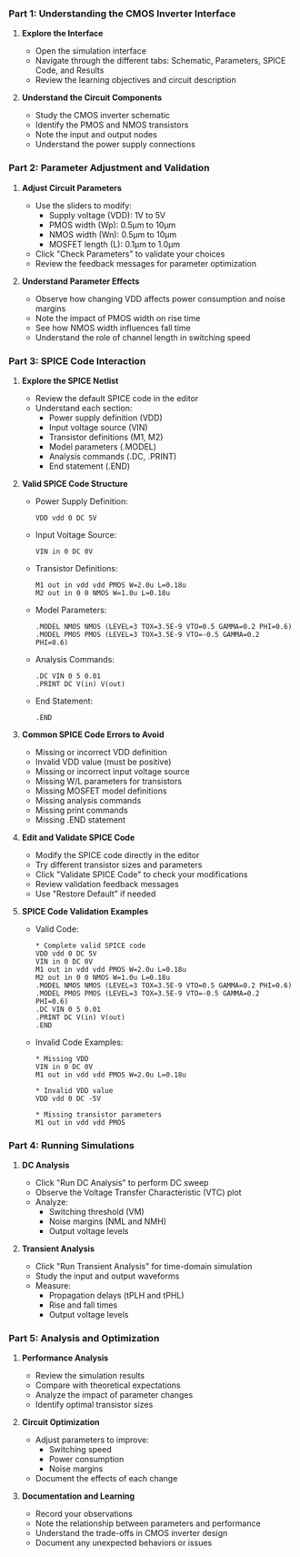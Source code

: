 ### Part 1: Understanding the CMOS Inverter Interface

1. **Explore the Interface**
   - Open the simulation interface
   - Navigate through the different tabs: Schematic, Parameters, SPICE Code, and Results
   - Review the learning objectives and circuit description

2. **Understand the Circuit Components**
   - Study the CMOS inverter schematic
   - Identify the PMOS and NMOS transistors
   - Note the input and output nodes
   - Understand the power supply connections

### Part 2: Parameter Adjustment and Validation

1. **Adjust Circuit Parameters**
   - Use the sliders to modify:
     - Supply voltage (VDD): 1V to 5V
     - PMOS width (Wp): 0.5μm to 10μm
     - NMOS width (Wn): 0.5μm to 10μm
     - MOSFET length (L): 0.1μm to 1.0μm
   - Click "Check Parameters" to validate your choices
   - Review the feedback messages for parameter optimization

2. **Understand Parameter Effects**
   - Observe how changing VDD affects power consumption and noise margins
   - Note the impact of PMOS width on rise time
   - See how NMOS width influences fall time
   - Understand the role of channel length in switching speed

### Part 3: SPICE Code Interaction

1. **Explore the SPICE Netlist**
   - Review the default SPICE code in the editor
   - Understand each section:
     - Power supply definition (VDD)
     - Input voltage source (VIN)
     - Transistor definitions (M1, M2)
     - Model parameters (.MODEL)
     - Analysis commands (.DC, .PRINT)
     - End statement (.END)

2. **Valid SPICE Code Structure**
   - Power Supply Definition:
     ```
     VDD vdd 0 DC 5V
     ```
   - Input Voltage Source:
     ```
     VIN in 0 DC 0V
     ```
   - Transistor Definitions:
     ```
     M1 out in vdd vdd PMOS W=2.0u L=0.18u
     M2 out in 0 0 NMOS W=1.0u L=0.18u
     ```
   - Model Parameters:
     ```
     .MODEL NMOS NMOS (LEVEL=3 TOX=3.5E-9 VTO=0.5 GAMMA=0.2 PHI=0.6)
     .MODEL PMOS PMOS (LEVEL=3 TOX=3.5E-9 VTO=-0.5 GAMMA=0.2 PHI=0.6)
     ```
   - Analysis Commands:
     ```
     .DC VIN 0 5 0.01
     .PRINT DC V(in) V(out)
     ```
   - End Statement:
     ```
     .END
     ```

3. **Common SPICE Code Errors to Avoid**
   - Missing or incorrect VDD definition
   - Invalid VDD value (must be positive)
   - Missing or incorrect input voltage source
   - Missing W/L parameters for transistors
   - Missing MOSFET model definitions
   - Missing analysis commands
   - Missing print commands
   - Missing .END statement

4. **Edit and Validate SPICE Code**
   - Modify the SPICE code directly in the editor
   - Try different transistor sizes and parameters
   - Click "Validate SPICE Code" to check your modifications
   - Review validation feedback messages
   - Use "Restore Default" if needed

5. **SPICE Code Validation Examples**
   - Valid Code:
     ```
     * Complete valid SPICE code
     VDD vdd 0 DC 5V
     VIN in 0 DC 0V
     M1 out in vdd vdd PMOS W=2.0u L=0.18u
     M2 out in 0 0 NMOS W=1.0u L=0.18u
     .MODEL NMOS NMOS (LEVEL=3 TOX=3.5E-9 VTO=0.5 GAMMA=0.2 PHI=0.6)
     .MODEL PMOS PMOS (LEVEL=3 TOX=3.5E-9 VTO=-0.5 GAMMA=0.2 PHI=0.6)
     .DC VIN 0 5 0.01
     .PRINT DC V(in) V(out)
     .END
     ```
   - Invalid Code Examples:
     ```
     * Missing VDD
     VIN in 0 DC 0V
     M1 out in vdd vdd PMOS W=2.0u L=0.18u
     ```
     ```
     * Invalid VDD value
     VDD vdd 0 DC -5V
     ```
     ```
     * Missing transistor parameters
     M1 out in vdd vdd PMOS
     ```

### Part 4: Running Simulations

1. **DC Analysis**
   - Click "Run DC Analysis" to perform DC sweep
   - Observe the Voltage Transfer Characteristic (VTC) plot
   - Analyze:
     - Switching threshold (VM)
     - Noise margins (NML and NMH)
     - Output voltage levels

2. **Transient Analysis**
   - Click "Run Transient Analysis" for time-domain simulation
   - Study the input and output waveforms
   - Measure:
     - Propagation delays (tPLH and tPHL)
     - Rise and fall times
     - Output voltage levels

### Part 5: Analysis and Optimization

1. **Performance Analysis**
   - Review the simulation results
   - Compare with theoretical expectations
   - Analyze the impact of parameter changes
   - Identify optimal transistor sizes

2. **Circuit Optimization**
   - Adjust parameters to improve:
     - Switching speed
     - Power consumption
     - Noise margins
   - Document the effects of each change

3. **Documentation and Learning**
   - Record your observations
   - Note the relationship between parameters and performance
   - Understand the trade-offs in CMOS inverter design
   - Document any unexpected behaviors or issues